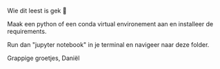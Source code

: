 Wie dit leest is gek 🤡

Maak een python of een conda virtual environement aan en installeer de requirements.

Run dan "jupyter notebook" in je terminal en navigeer naar deze folder.

Grappige groetjes, Daniël